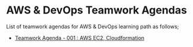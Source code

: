 # AWS & DevOps Teamwork Agendas

List of teamwork agendas for AWS & DevOps learning path as follows;

- [Teamwork Agenda - 001 : AWS EC2, Cloudformation](./tw-001-team-lead.md)
